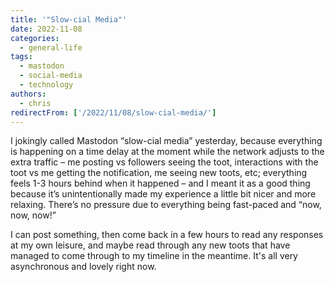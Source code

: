 ```yaml
---
title: '"Slow-cial Media"'
date: 2022-11-08
categories:
  - general-life
tags:
  - mastodon
  - social-media
  - technology
authors:
  - chris
redirectFrom: ['/2022/11/08/slow-cial-media/']
---
```


I jokingly called Mastodon “slow-cial media” yesterday, because everything is happening on a time delay at the moment while the network adjusts to the extra traffic – me posting vs followers seeing the toot, interactions with the toot vs me getting the notification, me seeing new toots, etc; everything feels 1-3 hours behind when it happened – and I meant it as a good thing because it’s unintentionally made my experience a little bit nicer and more relaxing. There’s no pressure due to everything being fast-paced and “now, now, now!”

I can post something, then come back in a few hours to read any responses at my own leisure, and maybe read through any new toots that have managed to come through to my timeline in the meantime. It's all very asynchronous and lovely right now.
